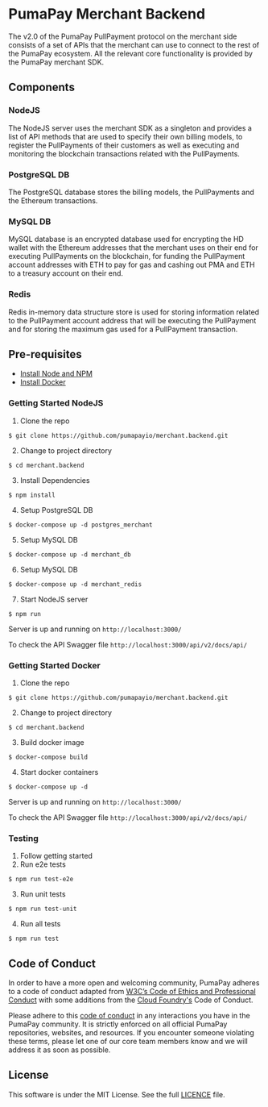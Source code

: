 # PumaPay Merchant Backend

The v2.0 of the PumaPay PullPayment protocol on the merchant side consists of a set of APIs that the merchant can use to connect to the
rest of the PumaPay ecosystem. All the relevant core functionality is provided by the PumaPay merchant SDK.

## Components
### NodeJS
The NodeJS server uses the merchant SDK as a singleton and provides a list of API methods that are used to specify their own billing models,
to register the PullPayments of their customers as well as executing and monitoring the blockchain transactions related with the PullPayments.
### PostgreSQL DB
The PostgreSQL database stores the billing models, the PullPayments and the Ethereum transactions.
### MySQL DB
MySQL database is an encrypted database used for encrypting the HD wallet with the Ethereum addresses that the merchant
uses on their end for executing PullPayments on the blockchain, for funding the PullPayment account addresses with ETH
to pay for gas and cashing out PMA and ETH to a treasury account on their end.
### Redis
Redis in-memory data structure store is used for storing information related to the PullPayment account address that will be executing the
PullPayment and for storing the maximum gas used for a PullPayment transaction.


## Pre-requisites
* [Install Node and NPM](https://www.npmjs.com/get-npm)
* [Install Docker](https://docs.docker.com/engine/installation/)

### Getting Started NodeJS
1. Clone the repo
```
$ git clone https://github.com/pumapayio/merchant.backend.git
```
2.  Change to project directory
```
$ cd merchant.backend
```
3. Install Dependencies
```
$ npm install
```
4. Setup PostgreSQL DB
```
$ docker-compose up -d postgres_merchant
```
5. Setup MySQL DB
```
$ docker-compose up -d merchant_db
```
6. Setup MySQL DB
```
$ docker-compose up -d merchant_redis
```
7. Start NodeJS server
```
$ npm run
```
Server is up and running on `http://localhost:3000/`

To check the API Swagger file `http://localhost:3000/api/v2/docs/api/`

### Getting Started Docker
1. Clone the repo
```
$ git clone https://github.com/pumapayio/merchant.backend.git
```
2.  Change to project directory
```
$ cd merchant.backend
```
3. Build docker image
```
$ docker-compose build
```
4. Start docker containers
```
$ docker-compose up -d
```

Server is up and running on `http://localhost:3000/`

To check the API Swagger file `http://localhost:3000/api/v2/docs/api/`

### Testing
1. Follow getting started
2. Run e2e tests
```
$ npm run test-e2e
```
3. Run unit tests
```
$ npm run test-unit
```
4. Run all tests
```
$ npm run test
```

## Code of Conduct

In order to have a more open and welcoming community, PumaPay adheres to a code of conduct adapted from [W3C’s Code of Ethics and Professional Conduct](https://www.w3.org/Consortium/cepc) with some additions from the [Cloud Foundry's](https://www.cloudfoundry.org/) Code of Conduct.

Please adhere to this [code of conduct](./CODE_OF_CONDUCT.md) in any interactions you have in the PumaPay community. It is strictly enforced on all official PumaPay repositories, websites, and resources. If you encounter someone violating these terms, please let one of our core team members know and we will address it as soon as possible.

## License
This software is under the MIT License.
See the full [LICENCE](./LICENCE) file.